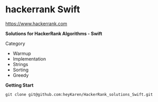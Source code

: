 # hackerrank Swift
https://www.hackerrank.com

 **Solutions for HackerRank Algorithms - Swift**
 

Category

- Warmup
- Implementation
- Strings
- Sorting
- Greedy


**Getting Start**

```
git clone git@github.com:heyKaren/HackerRank_solutions_Swift.git

```
